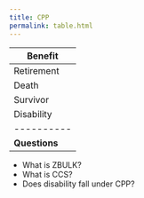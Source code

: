 ```yaml
---
title: CPP  
permalink: table.html  
---
```


 Benefit |     
 ------- |   
 Retirement |  
 Death |  
 Survivor |  
 Disability |  
 ---------- |  
<strong>Questions</strong> |   

- What is ZBULK?  
- What is CCS?  
- Does disability fall under CPP?  